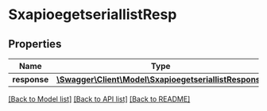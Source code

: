 # SxapioegetseriallistResp

## Properties
Name | Type | Description | Notes
------------ | ------------- | ------------- | -------------
**response** | [**\Swagger\Client\Model\SxapioegetseriallistResponse**](SxapioegetseriallistResponse.md) |  | [optional] 

[[Back to Model list]](../README.md#documentation-for-models) [[Back to API list]](../README.md#documentation-for-api-endpoints) [[Back to README]](../README.md)


